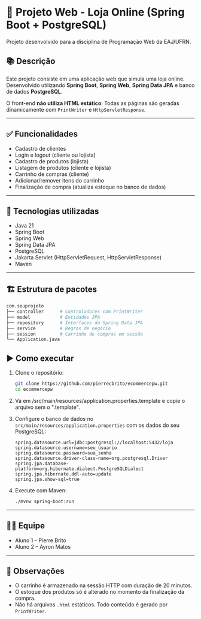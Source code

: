 # 🛒 Projeto Web - Loja Online (Spring Boot + PostgreSQL)

Projeto desenvolvido para a disciplina de Programação Web da EAJ/UFRN.

## 📚 Descrição

Este projeto consiste em uma aplicação web que simula uma loja online. Desenvolvido utilizando **Spring Boot**, **Spring Web**, **Spring Data JPA** e banco de dados **PostgreSQL**.

O front-end **não utiliza HTML estático**. Todas as páginas são geradas dinamicamente com `PrintWriter` e `HttpServletResponse`.

---

## ✅ Funcionalidades

- Cadastro de clientes
- Login e logout (cliente ou lojista)
- Cadastro de produtos (lojista)
- Listagem de produtos (cliente e lojista)
- Carrinho de compras (cliente)
- Adicionar/remover itens do carrinho
- Finalização de compra (atualiza estoque no banco de dados)

---

## 🧰 Tecnologias utilizadas

- Java 21
- Spring Boot
- Spring Web
- Spring Data JPA
- PostgreSQL
- Jakarta Servlet (HttpServletRequest, HttpServletResponse)
- Maven

---

## 🏗️ Estrutura de pacotes

```bash
com.seuprojeto
├── controller      # Controladores com PrintWriter
├── model           # Entidades JPA
├── repository      # Interfaces do Spring Data JPA
├── service         # Regras de negócio
├── session         # Carrinho de compras em sessão
└── Application.java
```

## ▶️ Como executar

1. Clone o repositório:
    ```bash
    git clone https://github.com/pierrecbrito/ecommercepw.git
    cd ecommercepw
    ```
2. Vá em /src/main/resources/application.properties.template e copie o arquivo sem o ".template".

3. Configure o banco de dados no `src/main/resources/application.properties` com os dados do seu PostgreSQL:
    ```properties
    spring.datasource.url=jdbc:postgresql://localhost:5432/loja
    spring.datasource.username=seu_usuario
    spring.datasource.password=sua_senha
    spring.datasource.driver-class-name=org.postgresql.Driver
    spring.jpa.database-platform=org.hibernate.dialect.PostgreSQLDialect
    spring.jpa.hibernate.ddl-auto=update
    spring.jpa.show-sql=true
    ```

4. Execute com Maven:
    ```bash
    ./mvnw spring-boot:run
    ```

---

## 👨‍🏫 Equipe

- Aluno 1 – Pierre Brito
- Aluno 2 – Ayron Matos

---

## 📌 Observações

- O carrinho é armazenado na sessão HTTP com duração de 20 minutos.
- O estoque dos produtos só é alterado no momento da finalização da compra.
- Não há arquivos `.html` estáticos. Todo conteúdo é gerado por `PrintWriter`.
